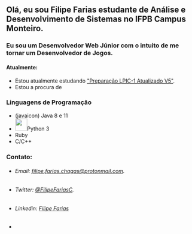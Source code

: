 
## Olá, eu sou Filipe Farias estudante de Análise e Desenvolvimento de Sistemas no IFPB Campus Monteiro.

### Eu sou um Desenvolvedor Web Júnior com o intuito de me tornar um Desenvolvedor de Jogos.

#### Atualmente:
- Estou atualmente estudando ["Preparação LPIC-1 Atualizado V5"](https://www.udemy.com/course/lpic-1-preparatorio-para-os-exames-101-e-102/).
- Estou a procura de 

### Linguagens de Programação
- (javaicon) Java 8 e 11
- <img style="height: 32px;" src="https://cdn.jsdelivr.net/gh/devicons/devicon/icons/python/python-original.svg" />Python 3
- Ruby
- C/C++

### Contato:

- ###### Email: filipe.farias.chagas@protonmail.com.
- ###### Twitter: [@FilipeFariasC](https://twitter.com/filipefariasc).
- ###### Linkedin: [Filipe Farias](https://www.linkedin.com/in/filipe-farias/)
- ######


[javaicon]: <img style="height: 32px;" src="https://cdn.jsdelivr.net/gh/devicons/devicon/icons/java/java-plain-wordmark.svg" /> 